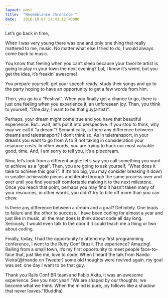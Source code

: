 ```yaml
---
layout: post
title:  "Resemblance Chronicle "
date:   2016-10-07 17:43:12 +0000
---
```



Let’s go back in time,

When I was very young there was one and only one thing that really mattered to me, music. No matter what else I tried to do, I would always come back to music.

You know that feeling when you can’t sleep because your favorite artist is going to play in your town the next evening? Lol, I know it’s weird, but you get the idea, it’s freakin’ awesome!

You prepare yourself, get your speech ready, study their songs and go to the party hoping to have an opportunity to get a few words from him.

Then, you go to a “Festival”. When you finally get a chance to go, there is just one feeling when you experience it, an unforeseen joy. Then, you think to yourself, “One day, I want to be that guy(artist)”.

Perhaps, your dream might come true and you have that beautiful experience. But…wait, let’s put it into perspective. If you stop to think, why may we call it “a dream”? Semantically, is there any difference between dreams and teletransport? I don’t think so. As in teletransport, in your dreams you want to go from A to B not taking in consideration your resource costs. In other words, you are trying to hack our most valuable good, time. And, I am sorry to tell you, it’s a pipedream.

Now, let’s look from a different angle: let’s say you call something you want to achieve as a “goal”. Then, you are going to ask yourself, “What does it take to achieve this goal?”. If it’s too big, you may consider breaking it down in smaller achievable pieces and iterate through the same process over and over until you find yourself comfortable making it to the next milestone. Once you reach that point, perhaps you may find it hasn’t taken many of your resources, in other words, you didn’t try to bite off more than you can chew.

Is there any difference between a dream and a goal? Definitely. One leads to failure and the other to success.
I have been coding for almost a year and just like in music, all the man does is think about code all day long. Seriously, I would even talk to the door if it could teach me a thing or two about coding.

Finally, today, I had the opportunity to attend my first programming conference, I went to the Ruby Conf Brazil. The experience? Amazing! Railing from a small town, it’s my first opportunity to meet people face-to-face that, just like me, love to code. When I heard the talk from Nando Vieira(@fnando on Tweeter) some old thoughts were revived again, my goal was set: one day I want to be that guy.

Thank you Rails Conf BR team and Fabio Akita, it was an awesome experience. See you next year!
“We are shaped by our thoughts; we become what we think. When the mind is pure, joy follows like a shadow that never leaves.”(Buddha)
